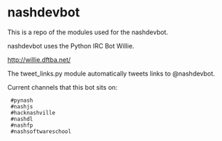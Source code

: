 nashdevbot
==========

This is a repo of the modules used for the nashdevbot.

nashdevbot uses the Python IRC Bot Willie.

http://willie.dftba.net/

The tweet_links.py module automatically tweets links to @nashdevbot.

Current channels that this bot sits on:
```
 #pynash
 #nashjs
 #hacknashville
 #nashdl
 #nashfp
 #nashsoftwareschool
```
